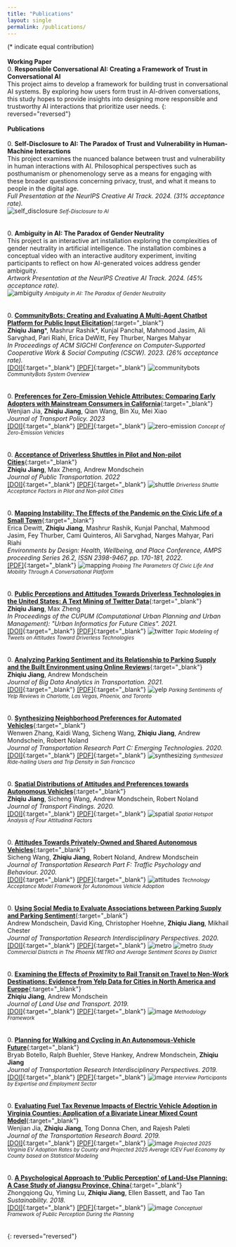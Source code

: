```yaml
---
title: "Publications"
layout: single
permalink: /publications/
---
```

(* indicate equal contribution)
<br>
<br>
**Working Paper**
<br>
0. **Responsible Conversational AI: Creating a Framework of Trust in Conversational AI**
<br>
This project aims to develop a framework for building trust in conversational AI systems. By exploring how users form trust in AI-driven conversations, this study hopes to provide insights into designing more responsible and trustworthy AI interactions that prioritize user needs.
{: reversed="reversed"}
<br>
<br>
**Publications**
<br>
<br>
0. **Self-Disclosure to AI: The Paradox of Trust and Vulnerability in Human-Machine Interactions**
<br>
This project examines the nuanced balance between trust and vulnerability in human interactions with AI. Philosophical perspectives such as posthumanism or phenomenology serve as a means for engaging with these broader questions concerning privacy, trust, and what it means to people in the digital age.
<br>
_Full Presentation at the NeurIPS Creative AI Track. 2024. (31% acceptance rate)._
<br>
![self_disclosure](/images/self_disclosure_teaser.jpg)
<small>*Self-Disclosure to AI*</small>
<br>
<br>
<br>
0. **Ambiguity in AI: The Paradox of Gender Neutrality**
<br>
This project is an interactive art installation exploring the complexities of gender neutrality in artificial intelligence. The installation combines a conceptual video with an interactive auditory experiment, inviting participants to reflect on how AI-generated voices address gender ambiguity.
<br>
_Artwork Presentation at the NeurIPS Creative AI Track. 2024. (45% acceptance rate)._
<br>
![ambiguity](/images/ambiguity_teaser.jpg)
<small>*Ambiguity in AI: The Paradox of Gender Neutrality*</small>
<br>
<br>
<br>
0. [**CommunityBots: Creating and Evaluating A Multi-Agent Chatbot Platform for Public Input Elicitation**](https://dl.acm.org/doi/10.1145/3579469){:target="_blank"}
<br>
**Zhiqiu Jiang**\*, Mashrur Rashik*, Kunjal Panchal, Mahmood Jasim, Ali Sarvghad, Pari Riahi, Erica DeWitt, Fey Thurber, Narges Mahyar
<br>
_In Proceedings of ACM SIGCHI Conference on Computer-Supported Cooperative Work & Social Computing (CSCW). 2023. (26% acceptance rate)._
<br>
[[DOI]](https://dl.acm.org/doi/10.1145/3579469){:target="_blank"}
[[PDF]](https://dl.acm.org/doi/pdf/10.1145/3579469){:target="_blank"}
![communitybots](/images/communitybots.png)
<small>*CommunityBots System Overview*</small>
<br>
<br>
<br>
0. [**Preferences for Zero-Emission Vehicle Attributes: Comparing Early Adopters with Mainstream Consumers in California**](https://doi.org/10.1016/j.tranpol.2023.03.002){:target="_blank"}
<br>
Wenjian Jia, **Zhiqiu Jiang**, Qian Wang, Bin Xu, Mei Xiao
<br>
_Journal of Transport Policy. 2023_
<br>
[[DOI]](https://doi.org/10.1016/j.tranpol.2023.03.002){:target="_blank"}
[[PDF]](/pdf/preferences.pdf){:target="_blank"}
![zero-emission](/images/green_vehicle.jpg)
<small>*Concept of Zero-Emission Vehicles*</small>
<br>
<br>
<br>
0. [**Acceptance of Driverless Shuttles in Pilot and Non-pilot Cities**](https://doi.org/10.1016/j.jpubtr.2022.100018){:target="_blank"}
<br>
**Zhiqiu Jiang**, Max Zheng, Andrew Mondschein
<br>
_Journal of Public Transportation. 2022_
<br>
[[DOI]](https://doi.org/10.1016/j.jpubtr.2022.100018){:target="_blank"}
[[PDF]](/pdf/acceptance.pdf){:target="_blank"}
![shuttle](/images/shuttle.png) 
<small>*Driverless Shuttle Acceptance Factors in Pilot and Non-pilot Cities*</small>
<br>
<br>
<br>
0. [**Mapping Instability: The Effects of the Pandemic on the Civic Life of a Small Town**](/pdf/mapping.pdf){:target="_blank"}
<br>
Erica Dewitt, <b>Zhiqiu Jiang</b>, Mashrur Rashik, Kunjal Panchal, Mahmood Jasim, Fey Thurber, Cami Quinteros, Ali Sarvghad, Narges Mahyar, Pari Riahi
<br>
_Environments by Design: Health, Wellbeing, and Place Conference, AMPS proceeding Series 26.2, ISSN 2398-9467, pp. 170-181, 2022._
<br>
[[PDF]](/pdf/mapping.pdf){:target="_blank"}
![mapping](/images/mapping_image_combine_crop.png)
<small>*Probing The Parameters Of Civic Life And Mobility Through A Conversational Platform*</small>
<br>
<br>
<br>
0. [**Public Perceptions and Attitudes Towards Driverless Technologies in the United States: A Text Mining of Twitter Data**](https://doi.org/10.1007/978-3-030-76059-5_7){:target="_blank"}
<br>
**Zhiqiu Jiang**, Max Zheng
<br>
_In Proceedings of the CUPUM (Computational Urban Planning and Urban Management): "Urban Informatics for Future Cities". 2021._
<br>
[[DOI]](https://doi.org/10.1007/978-3-030-76059-5_7){:target="_blank"}
[[PDF]](https://doi.org/10.1007/978-3-030-76059-5_7){:target="_blank"}
![twitter](/images/twitter.png) 
<small>*Topic Modeling of Tweets on Attitudes Toward Driverless Technologies*</small>
<br>
<br>
<br>
0. [**Analyzing Parking Sentiment and its Relationship to Parking Supply and the Built Environment using Online Reviews**](https://doi.org/10.1007/s42421-021-00036-1){:target="_blank"}
<br>
**Zhiqiu Jiang**, Andrew Mondschein
<br>
_Journal of Big Data Analytics in Transportation. 2021._
<br>
[[DOI]](https://doi.org/10.1007/s42421-021-00036-1){:target="_blank"}
[[PDF]](/pdf/analyzing.pdf){:target="_blank"}
![yelp](/images/yelp.png) 
<small>*Parking Sentiments of Yelp Reviews in Charlotte, Las Vegas, Phoenix, and Toronto*</small>
<br>
<br>
<br>
0. [**Synthesizing Neighborhood Preferences for Automated Vehicles**](https://doi.org/10.1016/j.trc.2020.102774){:target="_blank"}
<br>
Wenwen Zhang, Kaidi Wang, Sicheng Wang, <b>Zhiqiu Jiang</b>, Andrew Mondschein, Robert Noland
<br>
_Journal of Transportation Research Part C: Emerging Technologies. 2020._
<br>
[[DOI]](https://doi.org/10.1016/j.trc.2020.102774){:target="_blank"}
[[PDF]](/pdf/synthesizing.pdf){:target="_blank"}
![synthesizing](/images/synthesizing.jpg "Synthesized Ride-hailing Users and Trip Density in San Francisco") 
<small>*Synthesized Ride-hailing Users and Trip Density in San Francisco*</small>
<br>
<br>
<br>
0. [**Spatial Distributions of Attitudes and Preferences towards Autonomous Vehicles**](https://doi.org/10.32866/001c.12653){:target="_blank"}
<br>
<b>Zhiqiu Jiang</b>, Sicheng Wang, Andrew Mondschein, Robert Noland
<br>
_Journal of Transport Findings. 2020._
<br>
[[DOI]](https://doi.org/10.32866/001c.12653){:target="_blank"}
[[PDF]](/pdf/spatial.pdf){:target="_blank"}
![spatial](/images/spatial.jpeg) 
<small>*Spatial Hotspot Analysis of Four Attitudinal Factors*</small>
<br>
<br>
<br>
0. [**Attitudes Towards Privately-Owned and Shared Autonomous Vehicles**](https://doi.org/10.1016/j.trf.2020.05.014){:target="_blank"}
<br>
Sicheng Wang, <b>Zhiqiu Jiang</b>, Robert Noland, Andrew Mondschein
<br>
_Journal of Transportation Research Part F: Traffic Psychology and Behaviour. 2020._
<br>
[[DOI]](https://doi.org/10.1016/j.trf.2020.05.014){:target="_blank"}
[[PDF]](/pdf/attitudes.pdf){:target="_blank"}
![attitudes](/images/tam.png) 
<small>*Technology Acceptance Model Framework for Autonomous Vehicle Adoption*</small>
<br>
<br>
<br>
0. [**Using Social Media to Evaluate Associations between Parking Supply and Parking Sentiment**](https://doi.org/10.1016/j.trip.2019.100085){:target="_blank"}
<br>
Andrew Mondschein, David King, Christopher Hoehne, <b>Zhiqiu Jiang</b>, Mikhail Chester
<br>
_Journal of Transportation Research Interdisciplinary Perspectives. 2020._
<br>
[[DOI]](https://doi.org/10.1016/j.trip.2019.100085){:target="_blank"}
[[PDF]](/pdf/using.pdf){:target="_blank"}
![metro](/images/phoenix_image_01.jpg) 
![metro](/images/phoenix_image_02.png)
<small>*Study Commercial Districts in The Phoenix METRO and Average Sentiment Scores by District*</small>
<br>
<br>
<br>
0. [**Examining the Effects of Proximity to Rail Transit on Travel to Non-Work Destinations: Evidence from Yelp Data for Cities in North America and Europe**](https://doi.org/10.5198/jtlu.2019.1409){:target="_blank"}
<br>
<b>Zhiqiu Jiang</b>, Andrew Mondschein
<br>
_Journal of Land Use and Transport. 2019._
<br>
[[DOI]](https://doi.org/10.5198/jtlu.2019.1409){:target="_blank"}
[[PDF]](/pdf/examining.pdf){:target="_blank"}
![image](/images/examining_framework.png) 
<small>*Methodology Framework*</small>
<br>
<br>
<br>
0. [**Planning for Walking and Cycling in An Autonomous-Vehicle Future**](https://doi.org/10.1016/j.trip.2019.100012){:target="_blank"}
<br>
Bryab Botello, Ralph Buehler, Steve Hankey, Andrew Mondschein, <b>Zhiqiu Jiang</b>
<br>
_Journal of Transportation Research Interdisciplinary Perspectives. 2019._
<br>
[[DOI]](https://doi.org/10.1016/j.trip.2019.100012){:target="_blank"}
[[PDF]](/pdf/planning.pdf){:target="_blank"}
![image](/images/planning_interview.png) 
<small>*Interview Participants by Expertise and Employment Sector*</small>
<br>
<br>
<br>
0. [**Evaluating Fuel Tax Revenue Impacts of Electric Vehicle Adoption in Virginia Counties: Application of a Bivariate Linear Mixed Count Model**](https://doi.org/10.1177/0361198119844973){:target="_blank"}
<br>
Wenjian Jia, <b>Zhiqiu Jiang</b>, Tong Donna Chen, and Rajesh Paleti
<br>
_Journal of the Transportation Research Board. 2019._
<br>
[[DOI]](https://doi.org/10.1177/0361198119844973){:target="_blank"}
[[PDF]](/pdf/evaluating.pdf){:target="_blank"}
![image](/images/evaluating_prediction.jpg) 
<small>*Projected 2025 Virginia EV Adoption Rates by County and Projected 2025 Average ICEV Fuel Economy by County based on Statistical Modeling*</small>
<br>
<br>
<br>
0. [**A Psychological Approach to 'Public Perception' of Land-Use Planning: A Case Study of Jiangsu Province, China**](https://doi.org/10.3390/su10093056){:target="_blank"}
<br>
Zhongqiong Qu, Yiming Lu, <b>Zhiqiu Jiang</b>, Ellen Bassett, and Tao Tan
<br>
_Sustainability. 2018._
<br>
[[DOI]](https://doi.org/10.3390/su10093056){:target="_blank"}
[[PDF]](/pdf/a_psychological.pdf){:target="_blank"}
![image](/images/a_psychological_framework.jpg) 
<small>*Conceptual Framework of Public Perception During the Planning*</small>
<br>
<br>
<br>
{: reversed="reversed"}